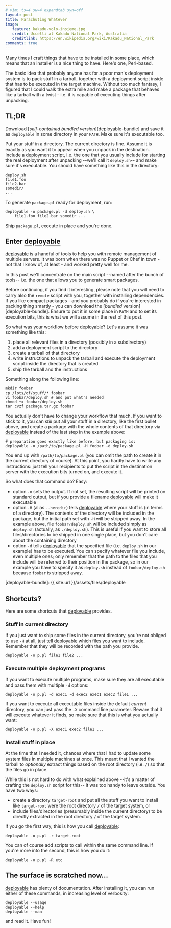 ```yaml
---
# vim: ts=4 sw=4 expandtab syn=off
layout: post
title: Parachuting Whatever
image:
   feature: kakadu-volo-insieme.jpg
   credit: Uccelli al Kakadu National Park, Australia
   creditlink: https://en.wikipedia.org/wiki/Kakadu_National_Park
comments: true
---
```


Many times I craft things that have to be installed in some place,
which means that an installer is a nice thing to have. Here's one,
Perl-based.

The basic idea that probably anyone has for a poor man's deployment
system is to pack stuff in a tarball, together with a deployment
script inside that has to be executed in the target machine. Without
too much fantasy, I figured that I could walk the extra mile and
make a package that behaves like a tarball with a twist - i.e. it
is capable of executing things after unpacking.

## TL;DR

Download [*self-contained bundled version*][deployable-bundle] and save
it as `deployable` in some directory in your `PATH`. Make sure it's
executable too.

Put your stuff in a directory. The current directory is fine. Assume
it is exactly as you want it to appear when you unpack in the
destination. Include a deployment script, i.e. the one that you usually
include for starting the real deployment after unpacking --we'll call
it `deploy.sh`-- and make sure it's executable. You should have
something like this in the directory:

    deploy.sh
    file1.foo
    file2.bar
    somedir/
    ...

To generate `package.pl` ready for deployment, run:

    deployable -o package.pl -d deploy.sh \
        file1.foo file2.bar somedir ...

Ship `package.pl`, execute in place and you're done.

## Enter [deployable]

[deployable] is a handful of tools to help you with remote management
of multiple servers. It was born when there was no Puppet or Chef in
town - not that I know of, at least - and worked pretty well for me.

In this post we'll concentrate on the main script --named after the
bunch of tools-- i.e. the one that allows you to generate smart
packages.

Before continuing, if you find it interesting, please note that you
will need to carry also the `remote` script with you, together with
installing dependencies. If you like compact packages - and you
probably do if you're interested in packing thing smartly - you
can download the [*bundled* version][deployable-bundle]. Ensure to
put it in some place in `PATH` and to set its execution bits, this
is what we will assume in the rest of this post.

So what was your workflow before [deployable]? Let's assume it was
something like this:

1. place all relevant files in a directory (possibly in a subdirectory)
2. add a deployment script to the directory
3. create a tarball of that directory
4. write instructions to unpack the tarball and execute the
   deployment script inside the directory that is created
5. ship the tarball and the instructions

Something along the following line:

    mkdir foobar
    cp /lots/of/stuff/* foobar
    vi foobar/deploy.sh # and put what's needed
    chmod +x foobar/deploy.sh
    tar cvzf package.tar.gz foobar

You actually don't have to change your workflow that much. If you
want to stick to it, you can *still* put all your stuff in a directory,
like the first bullet above, and create a package with the whole
contents of that directory via [deployable] instead of the last step
in the example above:

    # preparation goes exactly like before, but packaging is:
    deployable -o /path/to/package.pl -H foobar -d deploy.sh

You end up with `/path/to/package.pl` (you can omit the path to create it
in the current directory of course). At this point, you hardly have to
write any instructions: just tell your recipients to put the script in
the destination server with the execution bits turned on, and execute it.

So what does that command do? Easy:

* option `-o` sets the output. If not set, the resulting script will
  be printed on standard output, but if you provide a filename
  [deployable] will make it executable
* option `-H` (alias `--heredir`) tells [deployable] where your stuff
  is (in terms of a directory). The contents of the directory will
  be included in the package, but the initial path set with `-H` will
  be stripped away. In the example above, file `foobar/deploy.sh` will
  be included simply as `deploy.sh` (actually, as `./deploy.sh`). This
  is useful if you want to store all files/directories to be shipped
  in one single place, but you don't care about the containing
  directory
* option `-d` tells [deployable] that the specified file (i.e.
  `deploy.sh` in our example) has to be executed. You can specify
  whatever file you include, even multiple ones; only remember that
  the path to the files that you include will be referred to their
  position in the package, so in our example you have to specify it
  as `deploy.sh` instead of `foobar/deploy.sh` because `foobar` is
  stripped away.

[deployable]: http://repo.or.cz/w/deployable.git
[deployable-bundle]: {{ site.url }}/assets/files/deployable

## Shortcuts?

Here are some shortcuts that [deployable] provides.

### Stuff in current directory

If you just want to ship some files in the current directory, you're not
obliged to use `-H` at all, just tell [deployable] which files you want
to include. Remember that they will be recorded with the path you provide.

    deployable -o p.pl file1 file2 ...

### Execute multiple deployment programs

If you want to execute multiple programs, make sure they are all
executable and pass them with multiple `-d` options:

    deployable -o p.pl -d exec1 -d exec2 exec1 exec2 file1 ...

If you want to execute all executable files inside the default *current*
directory, you can just pass the `-X` command line parameter. Beware that
it will execute whatever it finds, so make sure that this is what you
actually want:

    deployable -o p.pl -X exec1 exec2 file1 ...

### Install stuff in place

At the time that I needed it, chances where that I had to update
some system files in multiple machines at once. This meant that I
wanted the tarball to *optionally* extract things based on the
root directory (i.e. `/`) so that the files go in place.

While this is not hard to do with what explained above --it's a
matter of crafting the `deploy.sh` script for this-- it was too
handy to leave outside. You have two ways:

* create a directory `target-root` and put all the stuff you want
  to install like `target-root` were the root directory `/` of the
  target system, or
* include files/directories (presumably inside the current directory)
  to be directly extracted in the root directory `/` of the target
  system.

If you go the first way, this is how you call [deployable]:

    deployable -o p.pl -r target-root

You can of course add scripts to call within the same command line. If
you're more into the second, this is how you do it:

    deployable -o p.pl -R etc

## The surface is scratched now...

[deployable] has plenty of documentation. After installing it, you can
run either of these commands, in increasing level of verbosity:

    deployable --usage
    deployable --help
    deployable --man

and read it. Have fun!
